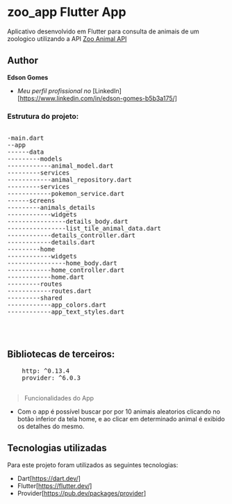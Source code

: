 # zoo_app Flutter App


Aplicativo desenvolvido em Flutter para consulta de animais de um zoologico utilizando a API [Zoo Animal API](https://zoo-animal-api.herokuapp.com/) 
## Author

**Edson Gomes** 

* *Meu perfil profissional no* [LinkedIn][https://www.linkedin.com/in/edson-gomes-b5b3a175/]


### Estrutura do projeto:

<pre> 
-main.dart
--app
------data
---------models
------------animal_model.dart
---------services
------------animal_repository.dart
---------services
------------pokemon_service.dart
------screens
---------animals_details
------------widgets
----------------details_body.dart
----------------list_tile_animal_data.dart
------------details_controller.dart
------------details.dart
---------home
------------widgets
----------------home_body.dart
------------home_controller.dart
------------home.dart
---------routes
------------routes.dart
---------shared
------------app_colors.dart
------------app_text_styles.dart


 
</pre>
##  Bibliotecas de terceiros:
 
 <pre>
    http: ^0.13.4
    provider: ^6.0.3
 </pre>
 


> Funcionalidades do App
* Com o app é possível buscar por por 10 animais aleatorios clicando no botão inferior da tela home, e ao clicar em determinado animal é exibido os detalhes do mesmo.


## Tecnologias utilizadas

Para este projeto foram utilizados as seguintes tecnologias:

* Dart[https://dart.dev/]
* Flutter[https://flutter.dev/]
* Provider[https://pub.dev/packages/provider]
